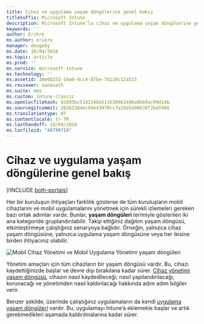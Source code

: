 ```yaml
---
title: Cihaz ve uygulama yaşam döngülerine genel bakış
titleSuffix: Microsoft Intune
description: Microsoft Intune’la cihaz ve uygulama yaşam döngülerine genel bakış.
keywords: ''
author: Erikre
ms.author: erikre
manager: dougeby
ms.date: 10/04/2018
ms.topic: article
ms.prod: ''
ms.service: microsoft-intune
ms.technology: ''
ms.assetid: 38e08253-14a0-4cc4-87be-7b110c12a523
ms.reviewer: aanavath
ms.suite: ems
ms.custom: intune-classic
ms.openlocfilehash: 82893bc51d2348a511b309b3408a0bb9ac99d14b
ms.sourcegitcommit: 28262384ec94e43970cc7a33e5d9063972bdf468
ms.translationtype: HT
ms.contentlocale: tr-TR
ms.lasthandoff: 10/04/2018
ms.locfileid: "48799719"
---
```

# <a name="overview-of-device-and-app-lifecycles"></a>Cihaz ve uygulama yaşam döngülerine genel bakış

[!INCLUDE [both-portals](./includes/note-for-both-portals.md)]

Her bir kuruluşun ihtiyaçları farklılık gösterse de tüm kuruluşların mobil cihazlarını ve mobil uygulamalarını yönetmek için sürekli izlemeleri gereken bazı ortak adımlar vardır. Bunlar, **yaşam döngüleri** terimiyle gösterilen iki ana kategoride gruplandırılabilir. Takip ettiğiniz dağıtım yaşam döngüsü, etkinleştirmeye çalıştığınız senaryoya bağlıdır. Örneğin, yalnızca cihaz yaşam döngüsüne, yalnızca uygulama yaşam döngüsüne veya her ikisine birden ihtiyacınız olabilir.

![Mobil Cihaz Yönetimi ve Mobil Uygulama Yönetimi yaşam döngüleri](./media/device-app-lifecycle.png)

Yönetim amaçları için tüm cihazların bir yaşam döngüsü vardır. Bu, cihazı kaydettiğinizde başlar ve devre dışı bırakılana kadar sürer. [Cihaz yönetimi yaşam döngüsü](device-lifecycle.md), cihazın nasıl kaydedileceği, nasıl yapılandırılacağı, korunacağı ve yönetimden nasıl kaldırılacağı hakkında adım adım bilgiler verir.

Benzer şekilde, üzerinde çalıştığınız uygulamaların da kendi [uygulama yaşam döngüleri](app-lifecycle.md) vardır. Bu, uygulamayı Intune’a eklemekle başlar ve artık gerekmedikleri aşamada kaldırılmalarına kadar sürer.
